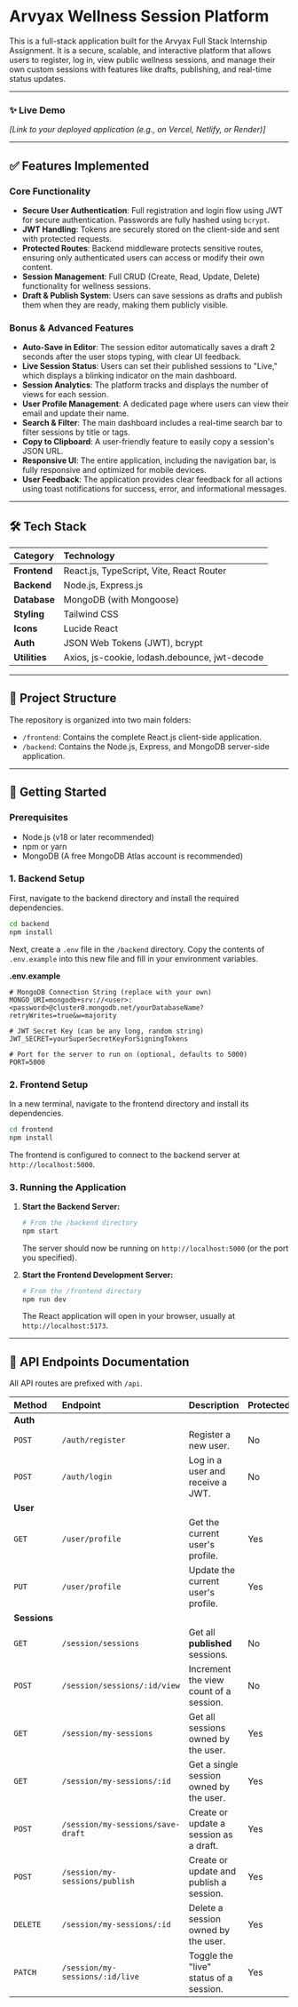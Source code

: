 # Arvyax Wellness Session Platform

This is a full-stack application built for the Arvyax Full Stack Internship Assignment. It is a secure, scalable, and interactive platform that allows users to register, log in, view public wellness sessions, and manage their own custom sessions with features like drafts, publishing, and real-time status updates.

---

### ✨ Live Demo

*[Link to your deployed application (e.g., on Vercel, Netlify, or Render)]*

---

## ✅ Features Implemented

### Core Functionality
-   **Secure User Authentication**: Full registration and login flow using JWT for secure authentication. Passwords are fully hashed using `bcrypt`.
-   **JWT Handling**: Tokens are securely stored on the client-side and sent with protected requests.
-   **Protected Routes**: Backend middleware protects sensitive routes, ensuring only authenticated users can access or modify their own content.
-   **Session Management**: Full CRUD (Create, Read, Update, Delete) functionality for wellness sessions.
-   **Draft & Publish System**: Users can save sessions as drafts and publish them when they are ready, making them publicly visible.

### Bonus & Advanced Features
-   **Auto-Save in Editor**: The session editor automatically saves a draft 2 seconds after the user stops typing, with clear UI feedback.
-   **Live Session Status**: Users can set their published sessions to "Live," which displays a blinking indicator on the main dashboard.
-   **Session Analytics**: The platform tracks and displays the number of views for each session.
-   **User Profile Management**: A dedicated page where users can view their email and update their name.
-   **Search & Filter**: The main dashboard includes a real-time search bar to filter sessions by title or tags.
-   **Copy to Clipboard**: A user-friendly feature to easily copy a session's JSON URL.
-   **Responsive UI**: The entire application, including the navigation bar, is fully responsive and optimized for mobile devices.
-   **User Feedback**: The application provides clear feedback for all actions using toast notifications for success, error, and informational messages.

---

## 🛠️ Tech Stack

| Category      | Technology                                    |
| :------------ | :-------------------------------------------- |
| **Frontend** | React.js, TypeScript, Vite, React Router      |
| **Backend** | Node.js, Express.js                           |
| **Database** | MongoDB (with Mongoose)                       |
| **Styling** | Tailwind CSS                                  |
| **Icons** | Lucide React                                  |
| **Auth** | JSON Web Tokens (JWT), bcrypt                 |
| **Utilities** | Axios, js-cookie, lodash.debounce, jwt-decode |

---

## 📂 Project Structure

The repository is organized into two main folders:

-   `/frontend`: Contains the complete React.js client-side application.
-   `/backend`: Contains the Node.js, Express, and MongoDB server-side application.

---

## 🚀 Getting Started

### Prerequisites

-   Node.js (v18 or later recommended)
-   npm or yarn
-   MongoDB (A free MongoDB Atlas account is recommended)

### 1. Backend Setup

First, navigate to the backend directory and install the required dependencies.

```bash
cd backend
npm install
```

Next, create a `.env` file in the `/backend` directory. Copy the contents of `.env.example` into this new file and fill in your environment variables.

**.env.example**
```
# MongoDB Connection String (replace with your own)
MONGO_URI=mongodb+srv://<user>:<password>@cluster0.mongodb.net/yourDatabaseName?retryWrites=true&w=majority

# JWT Secret Key (can be any long, random string)
JWT_SECRET=yourSuperSecretKeyForSigningTokens

# Port for the server to run on (optional, defaults to 5000)
PORT=5000
```

### 2. Frontend Setup

In a new terminal, navigate to the frontend directory and install its dependencies.

```bash
cd frontend
npm install
```

The frontend is configured to connect to the backend server at `http://localhost:5000`.

### 3. Running the Application

1.  **Start the Backend Server:**
    ```bash
    # From the /backend directory
    npm start
    ```
    The server should now be running on `http://localhost:5000` (or the port you specified).

2.  **Start the Frontend Development Server:**
    ```bash
    # From the /frontend directory
    npm run dev
    ```
    The React application will open in your browser, usually at `http://localhost:5173`.

---

## 📝 API Endpoints Documentation

All API routes are prefixed with `/api`.

| Method    | Endpoint                         | Description                               | Protected |
| :-------- | :------------------------------- | :---------------------------------------- | :-------- |
| **Auth** |                                  |                                           |           |
| `POST`    | `/auth/register`                 | Register a new user.                      | No        |
| `POST`    | `/auth/login`                    | Log in a user and receive a JWT.          | No        |
| **User** |                                  |                                           |           |
| `GET`     | `/user/profile`                  | Get the current user's profile.           | Yes       |
| `PUT`     | `/user/profile`                  | Update the current user's profile.        | Yes       |
| **Sessions**|                                |                                           |           |
| `GET`     | `/session/sessions`              | Get all **published** sessions.           | No        |
| `POST`    | `/session/sessions/:id/view`     | Increment the view count of a session.    | No        |
| `GET`     | `/session/my-sessions`           | Get all sessions owned by the user.       | Yes       |
| `GET`     | `/session/my-sessions/:id`       | Get a single session owned by the user.   | Yes       |
| `POST`    | `/session/my-sessions/save-draft`| Create or update a session as a draft.    | Yes       |
| `POST`    | `/session/my-sessions/publish`   | Create or update and publish a session.   | Yes       |
| `DELETE`  | `/session/my-sessions/:id`       | Delete a session owned by the user.       | Yes       |
| `PATCH`   | `/session/my-sessions/:id/live`  | Toggle the "live" status of a session.    | Yes       |
